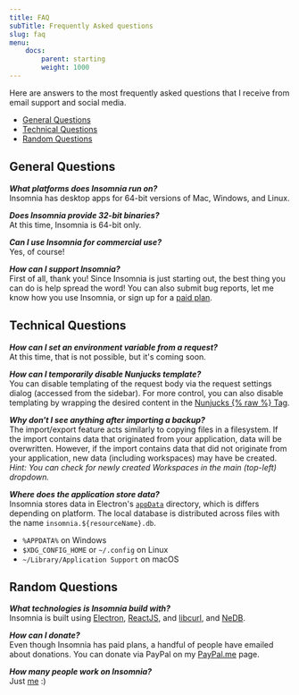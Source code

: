```yaml
---
title: FAQ
subTitle: Frequently Asked questions
slug: faq
menu:
    docs:
        parent: starting
        weight: 1000
---
```


Here are answers to the most frequently asked questions that I receive from
email support and social media.

- [General Questions](#general-questions)
- [Technical Questions](#technical-questions)
- [Random Questions](#random-questions)


## General Questions

**_What platforms does Insomnia run on?_**<br>
Insomnia has desktop apps for 64-bit versions of Mac, Windows, and Linux. 

**_Does Insomnia provide 32-bit binaries?_**<br>
At this time, Insomnia is 64-bit only.

**_Can I use Insomnia for commercial use?_**<br>
Yes, of course!

**_How can I support Insomnia?_**<br>
First of all, thank you! Since Insomnia is just starting out, the best thing you
can do is help spread the word! You can also submit bug reports, let me know
how you use Insomnia, or sign up for a [paid plan](/pricing).


## Technical Questions

**_How can I set an environment variable from a request?_**<br>
At this time, that is not possible, but it's coming soon.

**_How can I temporarily disable Nunjucks template?_**<br>
You can disable templating of the request body via the request settings dialog 
(accessed from the sidebar). For more control, you can also disable templating by 
wrapping the desired content in the 
[Nunjucks {% raw %} Tag](https://mozilla.github.io/nunjucks/templating.html#raw).

**_Why don't I see anything after importing a backup?_**<br>
The import/export feature acts similarly to copying files in a filesystem. If
the import contains data that originated from your application, data will be
overwritten. However, if the import contains data that did not originate from 
your application, new data (including workspaces) may have be created.<br>
 _Hint: You can check for newly created Workspaces in the main (top-left) 
 dropdown._

**_Where does the application store data?_**<br>
Insomnia stores data in Electron's [`appData`](https://github.com/electron/electron/blob/master/docs/api/app.md#appgetpathname)
directory, which is differs depending on platform. The local database is distributed across
files with the name `insomnia.${resourceName}.db`.

- `%APPDATA%` on Windows
- `$XDG_CONFIG_HOME` or `~/.config` on Linux
- `~/Library/Application Support` on macOS

## Random Questions

**_What technologies is Insomnia build with?_**<br>
Insomnia is built using [Electron](http://electron.atom.io/), 
[ReactJS](https://facebook.github.io/react/), and 
[libcurl](https://curl.haxx.se/libcurl/), and 
[NeDB](https://github.com/louischatriot/nedb).

**_How can I donate?_**<br>
Even though Insomnia has paid plans, a handful of people have emailed about 
donations. You can donate via PayPal on my 
[PayPal.me](https://www.paypal.me/gschier) page.

**_How many people work on Insomnia?_**<br>
Just [me](http://schier.co/) :)
